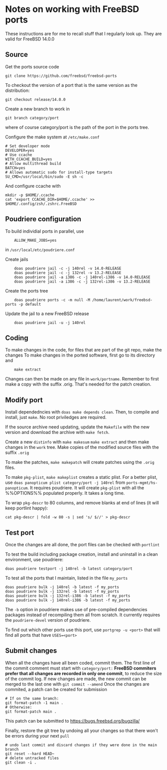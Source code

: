 # Notes on working with FreeBSD ports

These instructions are for me to recall stuff that I regularly look up. They are valid for FreeBSD 14.0.0

## Source
Get the ports source code

    git clone https://github.com/freebsd/freebsd-ports

To checkout the version of a port that is the same version as the distribution:

    git checkout release/14.0.0

Create a new branch to work in

    git branch category/port
where of course category/port is the path of the port in the ports tree.

Configure the make system at `/etc/make.conf`

    # Set developer mode
    DEVELOPER=yes
    # Use ccache
    WITH_CCACHE_BUILD=yes
    # Allow multithread build
    BATCH=yes
    # Allows automatic sudo for install-type targets
    SU_CMD=/usr/local/bin/sudo -E sh -c

And configure ccache with

    mkdir -p $HOME/.ccache
    cat 'export CCACHE_DIR=$HOME/.ccache' >> $HOME/.config/zsh/.zshrc.FreeBSD

## Poudriere configuration
To build individial ports in parallel, use

        ALLOW_MAKE_JOBS=yes
in `/usr/local/etc/poudriere.conf`

Create jails

        doas poudriere jail -c -j 140rel -v 14.0-RELEASE
        doas poudriere jail -c -j 132rel -v 13.2-RELEASE
        doas poudriere jail -a i386 -c -j 140rel-i386 -v 14.0-RELEASE
        doas poudriere jail -a i386 -c -j 132rel-i386 -v 13.2-RELEASE

Create the ports tree

        doas poudriere ports -c -m null -M /home/laurent/work/freebsd-ports -p default

Update the jail to a new FreeBSD release

        doas poudriere jail -u -j 140rel

## Coding
To make changes in the code, for files that are part of the git repo, make the changes
To make changes in the ported software, first go to its directory and

        make extract
Changes can then be made on any file in `work/portname`. Remember to first make a copy with the suffix .orig. That's needed for the patch creation.

## Modify port
Install dependedncies with `doas make depends clean`. Then, to compile and install, just `make`. No root priviledges are required.

If the source archive need updating, update the `Makefile` with the new version and download the archive with `make fetch`.

Create a new `distinfo` with `make makesum`
`make extract` and then make changes in the `work` tree. Make copies of the modified source files with the suffix `.orig` 

To make the patches, `make makepatch` will create patches using the `.orig` files.

To make `pkg-plist`, `make makeplist` creates a static plist. For a better plist, use `doas panopticum plist category/port -j 140rel` from `ports-mgmt/hs-panopticum`. It requires poudriere. It will create `pkg-plist` with all the %%OPTIONS%% populated properly. It takes a long time.

To wrap `pkg-descr` to 80 columns, and remove blanks at end of lines (it will keep portlint happy): 

    cat pkg-descr | fold -w 80 -s | sed 's/ $//' > pkg-descr

## Test port
Once the changes are all done, the port files can be checked with `portlint`

To test the build including package creation, install and uninstall in a clean environment, use poudriere:

    doas poudriere testport -j 140rel -b latest category/port

To test all the ports that I maintain, listed in the file `my_ports`

    doas poudriere bulk -j 140rel -b latest -f my_ports
    doas poudriere bulk -j 132rel -b latest -f my_ports
    doas poudriere bulk -j 132rel-i386 -b latest -f my_ports
    doas poudriere bulk -j 140rel-i386 -b latest -f my_ports

The `-b` option in poudriere makes use of pre-compiled dependencies packages instead of recompiling them all from scratch. It currently requires the `poudriere-devel` version of poudriere.

To find out which other ports use this port, use `portgrep -u <port>` that will find all ports that have `USES=<port>`

## Submit changes
When all the changes have all been coded, commit them. The first line of the commit comment must start with `category/port:`
**FreeBSD commiters prefer that all changes are recorded in only one commit**, to reduce the size of the commit log.
If new changes are made, the new commit can be merged to the last one with `git commit --amend`
Once the changes are commited, a patch can be created for submission

    # If on the same bramch:
    git format-patch -1 main .
    # Otherwise:
    git format-patch main .
This patch can be submitted to https://bugs.freebsd.org/bugzilla/

Finally, restore the git tree by undoing all your changes so that there won't be errors during your next `pull`

    # undo last commit and discard changes if they were done in the main branch
    git reset --hard HEAD~
    # delete untracked files
    git clean -i .

